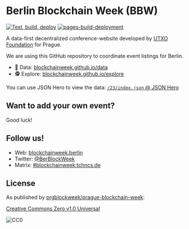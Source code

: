 # Berlin Blockchain Week (BBW)

[![Test, build, deploy](https://github.com/blockchainweek/berlin/actions/workflows/deploy.yml/badge.svg?branch=main)](https://github.com/blockchainweek/berlin/actions/workflows/deploy.yml)
[![pages-build-deployment](https://github.com/blockchainweek/berlin/actions/workflows/pages/pages-build-deployment/badge.svg)](https://github.com/blockchainweek/berlin/actions/workflows/pages/pages-build-deployment)

A data-first decentralized conference-website developed by
[UTXO Foundation](https://utxo.foundation/) for Prague.

We are using this GitHub repository to coordinate event listings for Berlin.

- 💽 Data: [blockchainweek.github.io/data](https://blockchainweek.github.io/data)
- 🕵️ Explore: [blockchainweek.github.io/explore](https://blockchainweek.github.io/explore/)

You can use JSON Hero to view the data:
[`/23/index.json` @ JSON Hero](https://jsonhero.io/new?url=https://blockchainweek.github.io/data/24/index.json)

## Want to add your own event?

Good luck!

## Follow us!

- Web: [blockchainweek.berlin](https://blockchainweek.berlin)
- Twitter: [@BerBlockWeek](https://twitter.com/BerBlockWeek)
- Matrix: [#blockchainweek:tchncs.de](https://matrix.to/#/%23blockchainweek:tchncs.de)

## License

As published by [prgblockweek/prague-blockchain-week](https://github.com/prgblockweek/prague-blockchain-week):

[Creative Commons Zero v1.0 Universal](https://creativecommons.org/publicdomain/zero/1.0/)

![CC0](https://upload.wikimedia.org/wikipedia/commons/6/69/CC0_button.svg)
